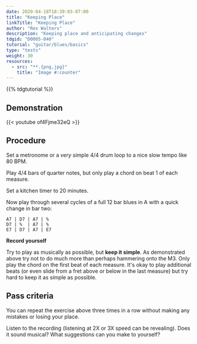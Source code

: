 ```yaml
---
date: 2020-04-18T18:39:03-07:00
title: "Keeping Place"
linkTitle: "Keeping Place"
author: "Rex Walters"
description: "Keeping place and anticipating changes"
tdgid: "D0005-040"
tutorial: "guitar/blues/basics"
type: "tests"
weight: 30
resources:
  - src: "**.{png,jpg}"
    title: "Image #:counter"
---
```


{{% tdgtutorial %}}


## Demonstration

{{< youtube of4Fjme32eQ  >}}

## Procedure

Set a metronome or a *very* simple 4/4 drum loop to a nice slow tempo like 80 BPM.

Play 4/4 bars of quarter notes, but only play a chord on beat 1 of each measure.

Set a kitchen timer to 20 minutes.

Now play through several cycles of a full 12 bar blues in A with a quick change in bar two:

    A7 | D7 | A7 | %
    D7 | %  | A7 | %
    E7 | D7 | A7 | E7

**Record yourself**

Try to play as musically as possible, but **keep it simple**. As demonstrated above try not to do much more than perhaps hammering onto the M3. Only play the chord on the first beat of each measure. It's okay to play additional beats (or even slide from a fret above or below in the last measure) but try hard to keep it as simple as possible.

## Pass criteria

You can repeat the exercise above three times in a row without making any mistakes or losing your place.

Listen to the recording (listening at 2X or 3X speed can be revealing). Does it sound musical? What suggestions can you make to yourself?
